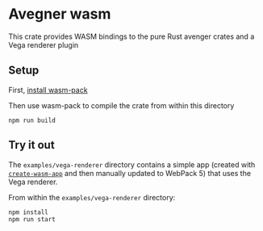 # Avegner wasm
This crate provides WASM bindings to the pure Rust avenger crates and a Vega renderer plugin

## Setup

First, [install wasm-pack](https://rustwasm.github.io/wasm-pack/installer/)

Then use wasm-pack to compile the crate from within this directory

```
npm run build
```

## Try it out

The `examples/vega-renderer` directory contains a simple app (created with [`create-wasm-app`](https://github.com/rustwasm/create-wasm-app) and then manually updated to WebPack 5) that uses the Vega renderer.

From within the `examples/vega-renderer` directory:

```
npm install
npm run start
```
